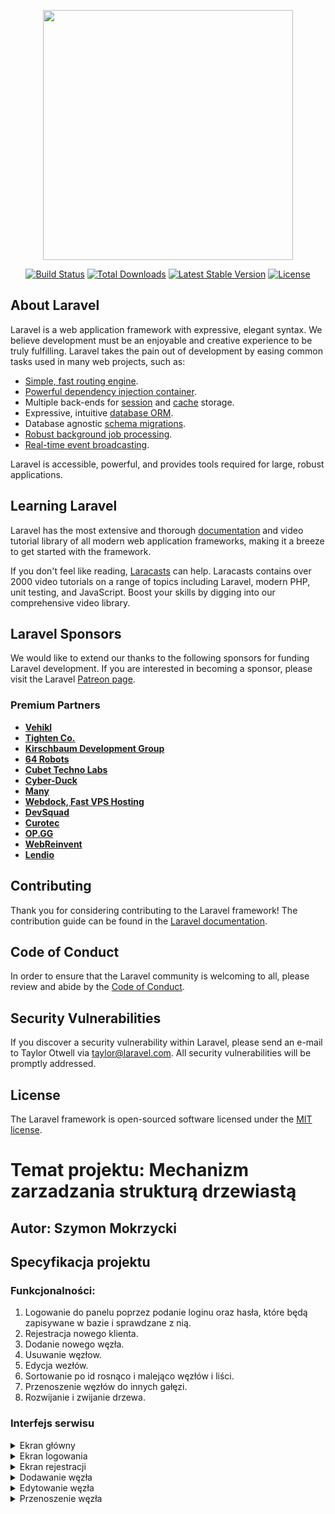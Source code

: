 <p align="center"><a href="https://laravel.com" target="_blank"><img src="https://raw.githubusercontent.com/laravel/art/master/logo-lockup/5%20SVG/2%20CMYK/1%20Full%20Color/laravel-logolockup-cmyk-red.svg" width="400"></a></p>

<p align="center">
<a href="https://travis-ci.org/laravel/framework"><img src="https://travis-ci.org/laravel/framework.svg" alt="Build Status"></a>
<a href="https://packagist.org/packages/laravel/framework"><img src="https://img.shields.io/packagist/dt/laravel/framework" alt="Total Downloads"></a>
<a href="https://packagist.org/packages/laravel/framework"><img src="https://img.shields.io/packagist/v/laravel/framework" alt="Latest Stable Version"></a>
<a href="https://packagist.org/packages/laravel/framework"><img src="https://img.shields.io/packagist/l/laravel/framework" alt="License"></a>
</p>

## About Laravel

Laravel is a web application framework with expressive, elegant syntax. We believe development must be an enjoyable and creative experience to be truly fulfilling. Laravel takes the pain out of development by easing common tasks used in many web projects, such as:

- [Simple, fast routing engine](https://laravel.com/docs/routing).
- [Powerful dependency injection container](https://laravel.com/docs/container).
- Multiple back-ends for [session](https://laravel.com/docs/session) and [cache](https://laravel.com/docs/cache) storage.
- Expressive, intuitive [database ORM](https://laravel.com/docs/eloquent).
- Database agnostic [schema migrations](https://laravel.com/docs/migrations).
- [Robust background job processing](https://laravel.com/docs/queues).
- [Real-time event broadcasting](https://laravel.com/docs/broadcasting).

Laravel is accessible, powerful, and provides tools required for large, robust applications.

## Learning Laravel

Laravel has the most extensive and thorough [documentation](https://laravel.com/docs) and video tutorial library of all modern web application frameworks, making it a breeze to get started with the framework.

If you don't feel like reading, [Laracasts](https://laracasts.com) can help. Laracasts contains over 2000 video tutorials on a range of topics including Laravel, modern PHP, unit testing, and JavaScript. Boost your skills by digging into our comprehensive video library.

## Laravel Sponsors

We would like to extend our thanks to the following sponsors for funding Laravel development. If you are interested in becoming a sponsor, please visit the Laravel [Patreon page](https://patreon.com/taylorotwell).

### Premium Partners

- **[Vehikl](https://vehikl.com/)**
- **[Tighten Co.](https://tighten.co)**
- **[Kirschbaum Development Group](https://kirschbaumdevelopment.com)**
- **[64 Robots](https://64robots.com)**
- **[Cubet Techno Labs](https://cubettech.com)**
- **[Cyber-Duck](https://cyber-duck.co.uk)**
- **[Many](https://www.many.co.uk)**
- **[Webdock, Fast VPS Hosting](https://www.webdock.io/en)**
- **[DevSquad](https://devsquad.com)**
- **[Curotec](https://www.curotec.com/services/technologies/laravel/)**
- **[OP.GG](https://op.gg)**
- **[WebReinvent](https://webreinvent.com/?utm_source=laravel&utm_medium=github&utm_campaign=patreon-sponsors)**
- **[Lendio](https://lendio.com)**

## Contributing

Thank you for considering contributing to the Laravel framework! The contribution guide can be found in the [Laravel documentation](https://laravel.com/docs/contributions).

## Code of Conduct

In order to ensure that the Laravel community is welcoming to all, please review and abide by the [Code of Conduct](https://laravel.com/docs/contributions#code-of-conduct).

## Security Vulnerabilities

If you discover a security vulnerability within Laravel, please send an e-mail to Taylor Otwell via [taylor@laravel.com](mailto:taylor@laravel.com). All security vulnerabilities will be promptly addressed.

## License

The Laravel framework is open-sourced software licensed under the [MIT license](https://opensource.org/licenses/MIT).

# Temat projektu: Mechanizm zarzadzania strukturą drzewiastą
## Autor: Szymon Mokrzycki
## Specyfikacja projektu

### Funkcjonalności:
   1. Logowanie do panelu poprzez podanie loginu oraz hasła, które będą zapisywane w bazie i sprawdzane z nią.
   2. Rejestracja nowego klienta.
   3. Dodanie nowego węzła.
   4. Usuwanie węzłow.
   5. Edycja wezłów.
   6. Sortowanie po id rosnąco i malejąco węzłów i liści.
   7. Przenoszenie węzłów do innych gałęzi.
   8. Rozwijanie i zwijanie drzewa.
   
### Interfejs serwisu
 <details>
       <summary>Ekran główny </summary>

![image](https://user-images.githubusercontent.com/80068582/174666541-a1654fef-c067-4beb-a026-039380d0aa68.png)

   </details>
	<details>
       <summary>Ekran logowania</summary>

![image](https://user-images.githubusercontent.com/80068582/174666471-ead66a7e-30d5-47e4-88df-814811564f08.png)
   </details>
   
   <details>
	<summary>Ekran rejestracji</summary>
	
![image](https://user-images.githubusercontent.com/80068582/174666614-560031b7-5dee-4444-9af2-242bda1beb20.png)	
   </details>
   
   <details>
	<summary>Dodawanie węzła</summary>
![image](https://user-images.githubusercontent.com/80068582/174667100-f9a9957f-83f0-47d4-8d4b-7deae0cbca23.png)
    </details>
    
   <details>
	<summary>Edytowanie węzła</summary>
    
![image](https://user-images.githubusercontent.com/80068582/174667362-847d2334-3e70-4431-9a65-c1ca6f134b24.png)
   </details>
   
   <details>
	<summary>Przenoszenie węzła</summary>
    
![image](https://user-images.githubusercontent.com/80068582/174667469-fa674b93-f334-4aa4-ba3f-ac2afdab6dfc.png)
   </details>
